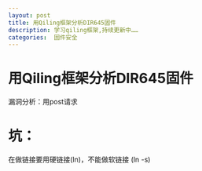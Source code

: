 ```yaml
---
layout: post
title: 用Qiling框架分析DIR645固件
description: 学习qiling框架,持续更新中……
categories:  固件安全
---
```


<!-- more -->


# 用Qiling框架分析DIR645固件

漏洞分析：用post请求







# 坑：

在做链接要用硬链接(ln)，不能做软链接 (ln -s)
